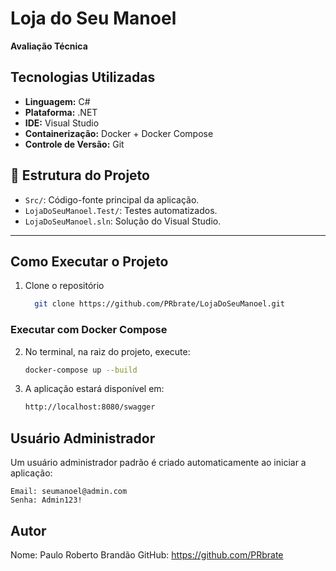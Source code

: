 # Loja do Seu Manoel

**Avaliação Técnica**

## Tecnologias Utilizadas

- **Linguagem:** C#
- **Plataforma:** .NET
- **IDE:** Visual Studio
- **Containerização:** Docker + Docker Compose
- **Controle de Versão:** Git

## 📁 Estrutura do Projeto

- `Src/`: Código-fonte principal da aplicação.
- `LojaDoSeuManoel.Test/`: Testes automatizados.
- `LojaDoSeuManoel.sln`: Solução do Visual Studio.
---

## Como Executar o Projeto

1. Clone o repositório
   ```bash
     git clone https://github.com/PRbrate/LojaDoSeuManoel.git
   
### Executar com Docker Compose

2. No terminal, na raiz do projeto, execute:

   ```bash
   docker-compose up --build
3. A aplicação estará disponível em:

     ```bash
   http://localhost:8080/swagger
     ```
## Usuário Administrador
Um usuário administrador padrão é criado automaticamente ao iniciar a aplicação:
  ```
  Email: seumanoel@admin.com
  Senha: Admin123!
  ```

## Autor
Nome: Paulo Roberto Brandão 
GitHub: https://github.com/PRbrate

